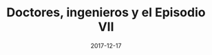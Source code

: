---
layout: post
categories: day-by-day
date: 2017-12-17
title: Doctores, ingenieros y el Episodio VII
image: /images/blog/thumbnails/2017-12-17-doctores,-ingenieros-y-el-episodio-vii.jpg
fullimage: /images/blog/2017-12-17-doctores,-ingenieros-y-el-episodio-vii.jpg
---